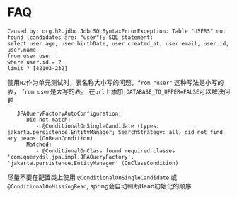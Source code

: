 # FAQ

```text
Caused by: org.h2.jdbc.JdbcSQLSyntaxErrorException: Table "USERS" not found (candidates are: "user"); SQL statement:
select user.age, user.birthDate, user.created_at, user.email, user.id, user.name
from user user
where user.id = ?
limit ? [42103-232]
```

使用`H2`作为单元测试时，表名称大小写的问题，`from "user"` 这种写法是小写的表， `from user`是大写的表。
在`url`上添加`;DATABASE_TO_UPPER=FALSE`可以解决问题

```text
   JPAQueryFactoryAutoConfiguration:
      Did not match:
         - @ConditionalOnSingleCandidate (types: jakarta.persistence.EntityManager; SearchStrategy: all) did not find any beans (OnBeanCondition)
      Matched:
         - @ConditionalOnClass found required classes 'com.querydsl.jpa.impl.JPAQueryFactory', 'jakarta.persistence.EntityManager' (OnClassCondition)
```

尽量不要在配置类上使用 `@ConditionalOnSingleCandidate` 或 `@ConditionalOnMissingBean`, spring会自动判断Bean初始化的顺序
